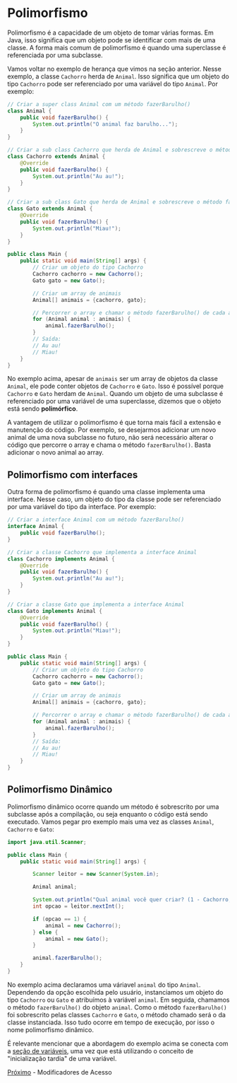 # Polimorfismo

Polimorfismo é a capacidade de um objeto de tomar várias formas. Em Java, isso significa que um objeto pode se identificar com mais de uma classe. A forma mais comum de polimorfismo é quando uma superclasse é referenciada por uma subclasse.

Vamos voltar no exemplo de herança que vimos na seção anterior. Nesse exemplo, a classe `Cachorro` herda de `Animal`. Isso significa que um objeto do tipo `Cachorro` pode ser referenciado por uma variável do tipo `Animal`. Por exemplo:

```java
// Criar a super class Animal com um método fazerBarulho()
class Animal {
    public void fazerBarulho() {
        System.out.println("O animal faz barulho...");
    }
}

// Criar a sub class Cachorro que herda de Animal e sobrescreve o método fazerBarulho()
class Cachorro extends Animal {
    @Override
    public void fazerBarulho() {
        System.out.println("Au au!");
    }
}

// Criar a sub class Gato que herda de Animal e sobrescreve o método fazerBarulho()
class Gato extends Animal {
    @Override
    public void fazerBarulho() {
        System.out.println("Miau!");
    }
}

public class Main {
    public static void main(String[] args) {
        // Criar um objeto do tipo Cachorro
        Cachorro cachorro = new Cachorro();
        Gato gato = new Gato();

        // Criar um array de animais
        Animal[] animais = {cachorro, gato};

        // Percorrer o array e chamar o método fazerBarulho() de cada animal
        for (Animal animal : animais) {
            animal.fazerBarulho();
        }
        // Saída:
        // Au au!
        // Miau!
    }
}
```

No exemplo acima, apesar de `animais` ser um array de objetos da classe `Animal`, ele pode conter objetos de `Cachorro` e `Gato`. Isso é possível porque `Cachorro` e `Gato` herdam de `Animal`. Quando um objeto de uma subclasse é referenciado por uma variável de uma superclasse, dizemos que o objeto está sendo **polimórfico**.

A vantagem de utilizar o polimorfismo é que torna mais fácil a extensão e manutenção do código. Por exemplo, se desejarmos adicionar um novo animal de uma nova subclasse no futuro, não será necessário alterar o código que percorre o array e chama o método `fazerBarulho()`. Basta adicionar o novo animal ao array.

## Polimorfismo com interfaces

Outra forma de polimorfismo é quando uma classe implementa uma interface. Nesse caso, um objeto do tipo da classe pode ser referenciado por uma variável do tipo da interface. Por exemplo:

```java
// Criar a interface Animal com um método fazerBarulho()
interface Animal {
    public void fazerBarulho();
}

// Criar a classe Cachorro que implementa a interface Animal
class Cachorro implements Animal {
    @Override
    public void fazerBarulho() {
        System.out.println("Au au!");
    }
}

// Criar a classe Gato que implementa a interface Animal
class Gato implements Animal {
    @Override
    public void fazerBarulho() {
        System.out.println("Miau!");
    }
}

public class Main {
    public static void main(String[] args) {
        // Criar um objeto do tipo Cachorro
        Cachorro cachorro = new Cachorro();
        Gato gato = new Gato();

        // Criar um array de animais
        Animal[] animais = {cachorro, gato};

        // Percorrer o array e chamar o método fazerBarulho() de cada animal
        for (Animal animal : animais) {
            animal.fazerBarulho();
        }
        // Saída:
        // Au au!
        // Miau!
    }
}
```

## Polimorfismo Dinâmico

Polimorfismo dinâmico ocorre quando um método é sobrescrito por uma subclasse após a compilação, ou seja enquanto o código está sendo executado. Vamos pegar pro exemplo mais uma vez as classes `Animal`, `Cachorro` e `Gato`:

```java
import java.util.Scanner;

public class Main {
    public static void main(String[] args) {

        Scanner leitor = new Scanner(System.in);

        Animal animal;

        System.out.println("Qual animal você quer criar? (1 - Cachorro, 2 - Gato)");
        int opcao = leitor.nextInt();

        if (opcao == 1) {
            animal = new Cachorro();
        } else {
            animal = new Gato();
        }

        animal.fazerBarulho();
    }
}
```

No exemplo acima declaramos uma váriavel `animal` do tipo `Animal`. Dependendo da opção escolhida pelo usuário, instanciamos um objeto do tipo `Cachorro` ou `Gato` e atribuímos à variável `animal`. Em seguida, chamamos o método `fazerBarulho()` do objeto `animal`. Como o método `fazerBarulho()` foi sobrescrito pelas classes `Cachorro` e `Gato`, o método chamado será o da classe instanciada. Isso tudo ocorre em tempo de execução, por isso o nome polimorfismo dinâmico.

É relevante mencionar que a abordagem do exemplo acima se conecta com a [seção de variáveis](/3%20-%20B%C3%A1sico/04-Variaveis.md), uma vez que está utilizando o conceito de "inicialização tardia" de uma variável.

[Próximo](./09-ModificadoresDeAcesso.md) - Modificadores de Acesso